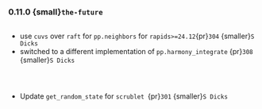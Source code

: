 ### 0.11.0 {small}`the-future`

```{rubric} Features
```
* use `cuvs` over `raft` for `pp.neighbors` for `rapids>=24.12`{pr}`304` {smaller}`S Dicks`
* switched to a different implementation of `pp.harmony_integrate` {pr}`308` {smaller}`S Dicks`
```{rubric} Performance
```
```{rubric} Bug fixes
```
```{rubric} Misc
```
* Update `get_random_state` for `scrublet `{pr}`301` {smaller}`S Dicks`
